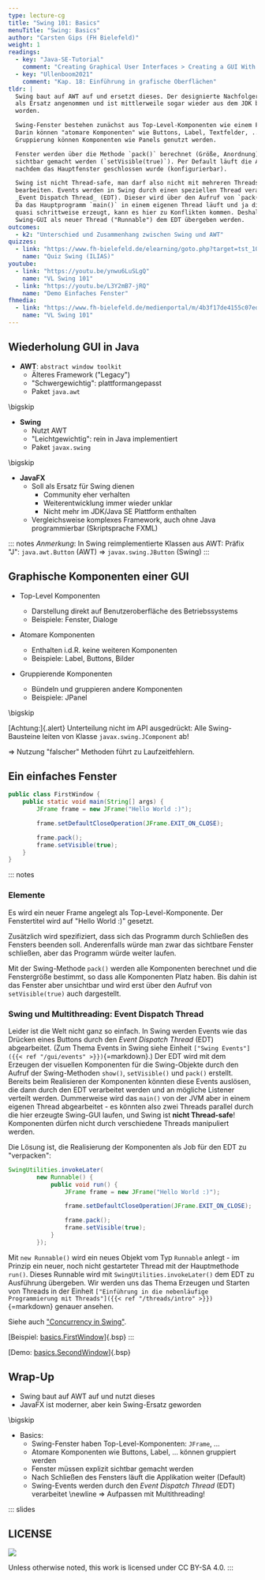 ```yaml
---
type: lecture-cg
title: "Swing 101: Basics"
menuTitle: "Swing: Basics"
author: "Carsten Gips (FH Bielefeld)"
weight: 1
readings:
  - key: "Java-SE-Tutorial"
    comment: "Creating Graphical User Interfaces > Creating a GUI With Swing"
  - key: "Ullenboom2021"
    comment: "Kap. 18: Einführung in grafische Oberflächen"
tldr: |
  Swing baut auf AWT auf und ersetzt dieses. Der designierte Nachfolger JavaFX wurde nie wirklich
  als Ersatz angenommen und ist mittlerweile sogar wieder aus dem JDK bzw. der Java SE herausgenommen
  worden.

  Swing-Fenster bestehen zunächst aus Top-Level-Komponenten wie einem Frame oder einem Dialog.
  Darin können "atomare Komponenten" wie Buttons, Label, Textfelder, ... eingefügt werden. Zur
  Gruppierung können Komponenten wie Panels genutzt werden.

  Fenster werden über die Methode `pack()` berechnet (Größe, Anordnung) und müssen explizit
  sichtbar gemacht werden (`setVisible(true)`). Per Default läuft die Anwendung weiter,
  nachdem das Hauptfenster geschlossen wurde (konfigurierbar).

  Swing ist nicht Thread-safe, man darf also nicht mit mehreren Threads parallel die Komponenten
  bearbeiten. Events werden in Swing durch einen speziellen Thread verarbeitet, dem sogenannten
  _Event Dispatch Thread_ (EDT). Dieser wird über den Aufruf von `pack()` automatisch gestartet.
  Da das Hauptprogramm `main()` in einem eigenen Thread läuft und ja die ganzen Komponenten
  quasi schrittweise erzeugt, kann es hier zu Konflikten kommen. Deshalb sollte das Erzeugen der
  Swing-GUI als neuer Thread ("Runnable") dem EDT übergeben werden.
outcomes:
  - k2: "Unterschied und Zusammenhang zwischen Swing und AWT"
quizzes:
  - link: "https://www.fh-bielefeld.de/elearning/goto.php?target=tst_1085303&client_id=FH-Bielefeld"
    name: "Quiz Swing (ILIAS)"
youtube:
  - link: "https://youtu.be/ynwu6LuSLgQ"
    name: "VL Swing 101"
  - link: "https://youtu.be/L3Y2mB7-jRQ"
    name: "Demo Einfaches Fenster"
fhmedia:
  - link: "https://www.fh-bielefeld.de/medienportal/m/4b3f17de4155c07ed1b7e568d19eea47a865912d93a68adba04f22601c0c509034d5328f3e66131bbfdb8fe31c2a23bf95d67a3df57e3df4e548612d9f4bfd16"
    name: "VL Swing 101"
---
```



## Wiederholung GUI in Java

*   **AWT**: `abstract window toolkit`
    *   Älteres Framework ("Legacy")
    *   "Schwergewichtig": plattformangepasst
    *   Paket `java.awt`

\bigskip

*   **Swing**
    *   Nutzt AWT
    *   "Leichtgewichtig": rein in Java implementiert
    *   Paket `javax.swing`

\bigskip

*   **JavaFX**
    *   Soll als Ersatz für Swing dienen
        *   Community eher verhalten
        *   Weiterentwicklung immer wieder unklar
        *   Nicht mehr im JDK/Java SE Plattform enthalten
    *   Vergleichsweise komplexes Framework, auch ohne Java programmierbar
        (Skriptsprache FXML)

::: notes
_Anmerkung_: In Swing reimplementierte Klassen aus AWT:
Präfix "J": `java.awt.Button` (AWT) => `javax.swing.JButton` (Swing)
:::


## Graphische Komponenten einer GUI

*   Top-Level Komponenten
    *   Darstellung direkt auf Benutzeroberfläche des Betriebssystems
    *   Beispiele: Fenster, Dialoge

*   Atomare Komponenten
    *   Enthalten i.d.R. keine weiteren Komponenten
    *   Beispiele: Label, Buttons, Bilder

*   Gruppierende Komponenten
    *   Bündeln und gruppieren andere Komponenten
    *   Beispiele: JPanel

\bigskip

[Achtung:]{.alert}
Unterteilung nicht im API ausgedrückt: Alle Swing-Bausteine leiten von
Klasse `javax.swing.JComponent` ab!

=> Nutzung "falscher" Methoden führt zu Laufzeitfehlern.


## Ein einfaches Fenster

```java
public class FirstWindow {
    public static void main(String[] args) {
        JFrame frame = new JFrame("Hello World :)");

        frame.setDefaultCloseOperation(JFrame.EXIT_ON_CLOSE);

        frame.pack();
        frame.setVisible(true);
    }
}
```

::: notes
### Elemente

Es wird ein neuer Frame angelegt als Top-Level-Komponente. Der Fenstertitel wird auf "Hello World :)"
gesetzt.

Zusätzlich wird spezifiziert, dass sich das Programm durch Schließen des Fensters beenden soll.
Anderenfalls würde man zwar das sichtbare Fenster schließen, aber das Programm würde weiter laufen.

Mit der Swing-Methode `pack()` werden alle Komponenten berechnet und die Fenstergröße bestimmt, so dass
alle Komponenten Platz haben. Bis dahin ist das Fenster aber unsichtbar und wird erst über den Aufruf
von `setVisible(true)` auch dargestellt.

### Swing und Multithreading: Event Dispatch Thread

Leider ist die Welt nicht ganz so einfach. In Swing werden Events wie das Drücken eines Buttons
durch den _Event Dispatch Thread_ (EDT) abgearbeitet. (Zum Thema Events in Swing siehe Einheit
`["Swing Events"]({{< ref "/gui/events" >}})`{=markdown}.) Der EDT wird mit dem Erzeugen der
visuellen Komponenten für die Swing-Objekte durch den Aufruf der Swing-Methoden `show()`,
`setVisible()` und `pack()` erstellt. Bereits beim Realisieren der Komponenten könnten diese
Events auslösen, die dann durch den EDT verarbeitet werden und an mögliche Listener verteilt
werden. Dummerweise wird das `main()` von der JVM aber in einem eigenen Thread abgearbeitet - es
könnten also zwei Threads parallel durch die hier erzeugte Swing-GUI laufen, und Swing ist
**nicht Thread-safe**! Komponenten dürfen nicht durch verschiedene Threads manipuliert werden.

Die Lösung ist, die Realisierung der Komponenten als Job für den EDT zu "verpacken":

```java
SwingUtilities.invokeLater(
        new Runnable() {
            public void run() {
                JFrame frame = new JFrame("Hello World :)");

                frame.setDefaultCloseOperation(JFrame.EXIT_ON_CLOSE);

                frame.pack();
                frame.setVisible(true);
            }
        });
```

Mit `new Runnable()` wird ein neues Objekt vom Typ `Runnable` anlegt - im Prinzip ein neuer, noch nicht
gestarteter Thread mit der Hauptmethode `run()`. Dieses Runnable wird mit `SwingUtilities.invokeLater()`
dem EDT zu Ausführung übergeben. Wir werden uns das Thema Erzeugen und Starten von Threads in der Einheit
`["Einführung in die nebenläufige Programmierung mit Threads"]({{< ref "/threads/intro" >}})`{=markdown}
genauer ansehen.

Siehe auch ["Concurrency in Swing"](https://docs.oracle.com/javase/tutorial/uiswing/concurrency/index.html).

[Beispiel: [basics.FirstWindow](https://github.com/PM-Dungeon/PM-Lecture/blob/master/markdown/gui/src/basics/FirstWindow.java)]{.bsp}
:::

[Demo: [basics.SecondWindow](https://github.com/PM-Dungeon/PM-Lecture/blob/master/markdown/gui/src/basics/SecondWindow.java)]{.bsp}


## Wrap-Up

*   Swing baut auf AWT auf und nutzt dieses
*   JavaFX ist moderner, aber kein Swing-Ersatz geworden

\bigskip

*   Basics:
    *   Swing-Fenster haben Top-Level-Komponenten: `JFrame`, ...
    *   Atomare Komponenten wie Buttons, Label, ... können gruppiert werden
    *   Fenster müssen explizit sichtbar gemacht werden
    *   Nach Schließen des Fensters läuft die Applikation weiter (Default)
    *   Swing-Events werden durch den _Event Dispatch Thread_ (EDT) verarbeitet \newline
        => Aufpassen mit Multithreading!







<!-- DO NOT REMOVE - THIS IS A LAST SLIDE TO INDICATE THE LICENSE AND POSSIBLE EXCEPTIONS (IMAGES, ...). -->
::: slides
## LICENSE
![](https://licensebuttons.net/l/by-sa/4.0/88x31.png)

Unless otherwise noted, this work is licensed under CC BY-SA 4.0.
:::
